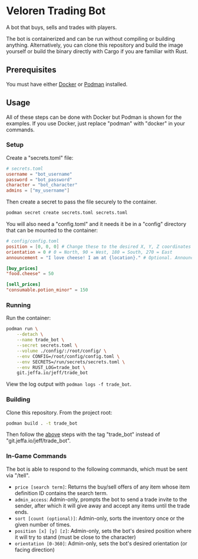 # Veloren Trading Bot

A bot that buys, sells and trades with players.

The bot is containerized and can be run without compiling or building anything. Alternatively, you can clone this repository and build the image yourself or build the binary directly with Cargo if you are familiar with Rust.

## Prerequisites

You must have either [Docker](docker.com) or [Podman](podman.io) installed.

## Usage

All of these steps can be done with Docker but Podman is shown for the examples. If you use Docker, just replace "podman" with "docker" in your commands.

### Setup

Create a "secrets.toml" file:

```toml
# secrets.toml
username = "bot_username"
password = "bot_password"
character = "bot_character"
admins = ["my_username"]
```

Then create a secret to pass the file securely to the container.

```sh
podman secret create secrets.toml secrets.toml
```

You will also need a "config.toml" and it needs it be in a "config" directory that can be mounted to the container:

```toml
# config/config.toml
position = [0, 0, 0] # Change these to the desired X, Y, Z coordinates
orientation = 0 # 0 = North, 90 = West, 180 = South, 270 = East
announcement = "I love cheese! I am at {location}." # Optional. Announcements are sent every 45 minutes. Use {location} to insert the bot's current location.

[buy_prices]
"food.cheese" = 50

[sell_prices]
"consumable.potion_minor" = 150
```

### Running

Run the container:

```sh
podman run \
    --detach \
    --name trade_bot \
    --secret secrets.toml \
    --volume ./config/:/root/config/ \
    --env CONFIG=/root/config/config.toml \
    --env SECRETS=/run/secrets/secrets.toml \
    --env RUST_LOG=trade_bot \
    git.jeffa.io/jeff/trade_bot
```

View the log output with `podman logs -f trade_bot`.

### Building

Clone this repository. From the project root:

```sh
podman build . -t trade_bot
```

Then follow the [above](#running) steps with the tag "trade_bot" instead of "git.jeffa.io/jeff/trade_bot".

### In-Game Commands

The bot is able to respond to the following commands, which must be sent via "/tell".

- `price [search term]`: Returns the buy/sell offers of any item whose item definition ID contains the search term.
- `admin_access`: Admin-only, prompts the bot to send a trade invite to the sender, after which it will give away and accept any items until the trade ends.
- `sort [count (optional)]`: Admin-only, sorts the inventory once or the given number of times.
- `position [x] [y] [z]`: Admin-only, sets the bot's desired position where it will try to stand (must be close to the character)
- `orientation [0-360]`: Admin-only, sets the bot's desired orientation (or facing direction)
